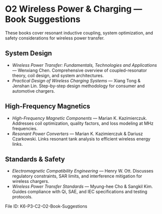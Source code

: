 # O2 Wireless Power & Charging — Book Suggestions

These books cover resonant inductive coupling, system optimization, and safety considerations for wireless power transfer.

## System Design
- *Wireless Power Transfer: Fundamentals, Technologies and Applications* — Wenxiang Chen. Comprehensive overview of coupled-resonator theory, coil design, and system architectures.
- *Practical Design of Wireless Charging Systems* — Xiang Tong & Jenshan Lin. Step-by-step design methodology for consumer and automotive chargers.

## High-Frequency Magnetics
- *High-Frequency Magnetic Components* — Marian K. Kazimierczuk. Addresses coil optimization, quality factors, and loss modeling at MHz frequencies.
- *Resonant Power Converters* — Marian K. Kazimierczuk & Dariusz Czarkowski. Links resonant tank analysis to efficient wireless energy links.

## Standards & Safety
- *Electromagnetic Compatibility Engineering* — Henry W. Ott. Discusses regulatory constraints, SAR limits, and interference mitigation for wireless chargers.
- *Wireless Power Transfer Standards* — Myung-hee Cho & Sangkil Kim. Guides compliance with Qi, SAE, and IEC specifications and testing protocols.

File ID: K6-P3-C2-O2-Book-Suggestions
